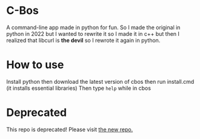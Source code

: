 # C-Bos
 A command-line app made in python for fun.
 So I made the original in python in 2022 but I wanted to rewrite it so I made it in c++ but then I realized that libcurl is **the devil** so I rewrote it again in python.

# How to use
 Install python then download the latest version of cbos then run install.cmd (it installs essential libraries)
 Then type `help` while in cbos

# Deprecated
 This repo is deprecated! Please visit [the new repo.](https://github.com/The-Puppet-Studios/C-Bos)
